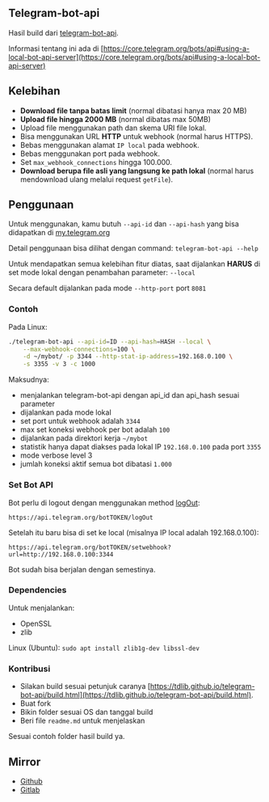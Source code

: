## Telegram-bot-api

Hasil build dari [telegram-bot-api](https://github.com/tdlib/telegram-bot-api).

Informasi tentang ini ada di [https://core.telegram.org/bots/api#using-a-local-bot-api-server](https://core.telegram.org/bots/api#using-a-local-bot-api-server)

## Kelebihan

- **Download file tanpa batas limit** (normal dibatasi hanya max 20 MB)
- **Upload file hingga 2000 MB** (normal dibatas max 50MB)
- Upload file menggunakan path dan skema URI file lokal.
- Bisa menggunakan URL **HTTP** untuk webhook (normal harus HTTPS).
- Bebas menggunakan alamat `IP local` pada webhook.
- Bebas menggunakan port pada webhook.
- Set `max_webhook_connections` hingga 100.000.
- **Download berupa file asli yang langsung ke path lokal** (normal harus  mendownload ulang melalui request `getFile`).

## Penggunaan

Untuk menggunakan, kamu butuh `--api-id` dan `--api-hash` yang bisa didapatkan di [my.telegram.org](https://my.telegram.org)

Detail penggunaan bisa dilihat dengan command: `telegram-bot-api --help`

Untuk mendapatkan semua kelebihan fitur diatas, saat dijalankan **HARUS** di set mode lokal dengan penambahan parameter: `--local`

Secara default dijalankan pada mode `--http-port` port `8081`

### Contoh

Pada Linux:

```bash
./telegram-bot-api --api-id=ID --api-hash=HASH --local \
    --max-webhook-connections=100 \
    -d ~/mybot/ -p 3344 --http-stat-ip-address=192.168.0.100 \
    -s 3355 -v 3 -c 1000
```

Maksudnya:

- menjalankan telegram-bot-api dengan api_id dan api_hash sesuai parameter
- dijalankan pada mode lokal
- set port untuk webhook adalah `3344`
- max set koneksi webhook per bot adalah `100`
- dijalankan pada direktori kerja `~/mybot`
- statistik hanya dapat diakses pada lokal IP `192.168.0.100` pada port `3355`
- mode verbose level 3
- jumlah koneksi aktif semua bot dibatasi `1.000`

### Set Bot API

Bot perlu di logout dengan menggunakan method [logOut](https://core.telegram.org/bots/api#logout):

    https://api.telegram.org/botTOKEN/logOut

Setelah itu baru bisa di set ke local (misalnya IP local adalah 192.168.0.100):

    https://api.telegram.org/botTOKEN/setwebhook?url=http://192.168.0.100:3344

Bot sudah bisa berjalan dengan semestinya.    

### Dependencies

Untuk menjalankan:

- OpenSSL
- zlib

Linux (Ubuntu): `sudo apt install zlib1g-dev libssl-dev`

### Kontribusi

- Silakan build sesuai petunjuk caranya [https://tdlib.github.io/telegram-bot-api/build.html](https://tdlib.github.io/telegram-bot-api/build.html).
- Buat fork
- Bikin folder sesuai OS dan tanggal build
- Beri file `readme.md` untuk menjelaskan

Sesuai contoh folder hasil build ya.

## Mirror

- [Github](https://github.com/telegrambotindonesia/telegram-bot-api)
- [Gitlab](https://gitlab.com/botindonesia/telegram-bot-api)